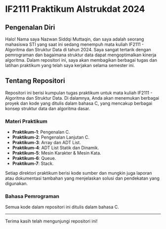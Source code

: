 # IF2111 Praktikum Alstrukdat 2024

## Pengenalan Diri

Halo! Nama saya Nazwan Siddqi Muttaqin, dan saya adalah seorang mahasiswa STI yang saat ini sedang menempuh mata kuliah IF2111 - Algoritma dan Struktur Data di tahun 2024. Saya sangat tertarik dengan pemrograman dan bagaimana struktur data dapat mengoptimalkan kinerja algoritma. Dalam repositori ini, saya akan membagikan berbagai tugas dan latihan praktikum yang telah saya kerjakan selama semester ini.

## Tentang Repositori

Repositori ini berisi kumpulan tugas praktikum untuk mata kuliah IF2111 - Algoritma dan Struktur Data. Di dalamnya, Anda akan menemukan berbagai proyek dan kode yang ditulis dalam bahasa C, yang mencakup berbagai konsep struktur data dan algoritma dasar.

### Materi Praktikum

- **Praktikum-1**: Pengenalan C.
- **Praktikum-2**: Pengenalan Lanjutan C.
- **Praktikum-3**: Array dan ADT List.
- **Praktikum-4**: ADT List Statik dan Dinamik.
- **Praktikum-5**: Mesin Karakter & Mesin Kata.
- **Praktikum-6**: Queue.
- **Praktikum-7**: Stack.


Setiap direktori praktikum berisi kode sumber dan mungkin juga laporan atau dokumentasi tambahan yang menjelaskan solusi dan pendekatan yang digunakan.

### Bahasa Pemrograman

Semua kode dalam repositori ini ditulis dalam bahasa C.

---

Terima kasih telah mengunjungi repositori ini!
